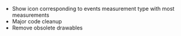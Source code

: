 - Show icon corresponding to events measurement type with most measurements
- Major code cleanup
- Remove obsolete drawables